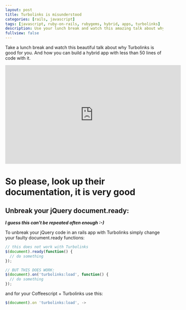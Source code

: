 ```yaml
---
layout: post
title: Turbolinks is misunderstood
categories: [rails, javascript]
tags: [javascript, ruby-on-rails, rubygems, hybrid, apps, turbolinks]
description: Use your lunch break and watch this amazing talk about why Turbolinks is good for you. I promise, it really is. This guy will also tell you, how you can build a hybrid app writing less than 50 lines of code.
fullview: false
---
```


Take a lunch break and watch this beautiful talk about why Turbolinks is good for you. And how you can build a hybrid app with less than 50 lines of code with it.

<iframe width="560" height="315" src="https://www.youtube.com/embed/SWEts0rlezA" frameborder="0" allowfullscreen></iframe>

# So please, look up their documentation, it is very good
## Unbreak your jQuery document.ready:
***I guess this can't be repeated often enough :-)***

To unbreak your jQuery code in an rails app with Turbolinks simply change your faulty document.ready functions:
```javascript
// this does not work with Turbolinks
$(document).ready(function() {
  // do something  
});
```

```javascript
// BUT THIS DOES WORK:
$(document).on('turbolinks:load', function() {
  // do something
});
```
and for your Coffeescript + Turbolinks use this:
```javascript
$(document).on 'turbolinks:load', ->
```
